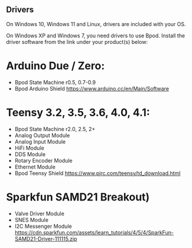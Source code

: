 ## Drivers

On Windows 10, Windows 11 and Linux, drivers are included with your OS.

On Windows XP and Windows 7, you need drivers to use Bpod.
Install the driver software from the link under your product(s) below:

# Arduino Due / Zero:
- Bpod State Machine r0.5, 0.7-0.9
- Bpod Arduino Shield
https://www.arduino.cc/en/Main/Software

# Teensy 3.2, 3.5, 3.6, 4.0, 4.1:
- Bpod State Machine r2.0, 2.5, 2+
- Analog Output Module
- Analog Input Module
- HiFi Module
- DDS Module
- Rotary Encoder Module
- Ethernet Module
- Bpod Teensy Shield
https://www.pjrc.com/teensy/td_download.html


# Sparkfun SAMD21 Breakout)
- Valve Driver Module
- SNES Module
- I2C Messenger Module
https://cdn.sparkfun.com/assets/learn_tutorials/4/5/4/SparkFun-SAMD21-Driver-111115.zip
